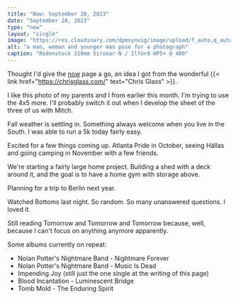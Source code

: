 ```yaml
---
title: "Now: September 28, 2023"
date: "September 28, 2023"
type: "now"
layout: "single"
image: "https://res.cloudinary.com/dpmsynxig/image/upload/f_auto,q_auto:good/v1695951745/now-posts/2023-09-28/untitled-13-Pano.jpg"
alt: "a man, woman and younger man pose for a photograph"
caption: "Rodenstock 210mm Sironar-N / Ilford HP5+ @ 400"
---
```


Thought I'd give the [now](/now) page a go, an idea I got from the wonderful {{< link href="https://chrisglass.com/" text="Chris Glass" >}}.

I like this photo of my parents and I from earlier this month. I'm trying to use the 4x5 more. I'll probably switch it out when I develop the sheet of the three of us with Mitch.

Fall weather is settling in. Something always welcome when you live in the South. I was able to run a 5k today fairly easy.

Excited for a few things coming up. Atlanta Pride in October, seeing Hällas and going camping in November with a few friends.

We're starting a fairly large home project. Building a shed with a deck around it, and the goal is to have a home gym with storage above.

Planning for a trip to Berlin next year.

Watched Bottoms last night. So random. So many unanswered questions. I loved it.

Still reading Tomorrow and Tomorrow and Tomorrow because, well, because I can't focus on anything anymore apparently.

Some albums currently on repeat:

-   Nolan Potter's Nightmare Band - Nightmare Forever
-   Nolan Potter's Nightmare Band - Music Is Dead
-   Impending Joy (still just the one single at the writing of this page)
-   Blood Incantation - Luminescent Bridge
-   Tomb Mold - The Enduring Spirit
